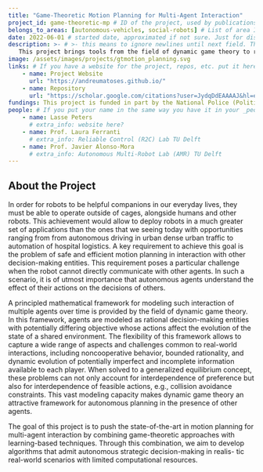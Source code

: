 ```yaml
---
title: "Game-Theoretic Motion Planning for Multi-Agent Interaction"
project_id: game-theoretic-mp # ID of the project, used by publications to display in this project.
belongs_to_areas: [autonomous-vehicles, social-robots] # List of area IDs, separated by commas.
date: 2022-06-01 # started date, approximated if not sure. Just for display purposes and ordering
description: >- # >- this means to ignore newlines until next field. This is the project description, displayed in the project's card"
   This project brings tools from the field of dynamic game theory to robotic motion planning. This combination enables new motion-planning algorithms that allow a robot to strategically interact with other agents while accounting for their unknown—potentially malicious—intents. 
image: /assets/images/projects/gtmotion_planning.svg
links: # If you have a website for the project, repos, etc. put it here.
    - name: Project Website
      url: "https://andreumatoses.github.io/"
    - name: Repository
      url: "https://scholar.google.com/citations?user=JydqDdEAAAAJ&hl=en&inst=6173373803492361994&oi=ao"
fundings: This project is funded in part by the National Police (Politie) of the Netherlands.
people: # If you put your name in the same way you have it in your _people entry, your preferred link will be added. extra_info is optional.
    - name: Lasse Peters 
      # extra_info: website here?
    - name: Prof. Laura Ferranti
      # extra_info: Reliable Control (R2C) Lab TU Delft
    - name: Prof. Javier Alonso-Mora
      # extra_info: Autonomous Multi-Robot Lab (AMR) TU Delft
---
```

<!-- Here you put the main body of the page, in markdown. You can also mix in html, or change this .md to .html -->
<!-- The fields of People, Funding, Links and Publications will be generated automatically -->

## About the Project

In order for robots to be helpful companions in our everyday lives, they must be able to operate outside of cages, alongside humans and other robots. This achievement would allow to deploy robots in a much greater set of applications than the ones that we seeing today with opportunities ranging from from autonomous driving in urban dense urban traffic to automation of hospital logistics. A key requirement to achieve this goal is the problem of safe and efficient motion planning in interaction with other decision-making entities. This requirement poses a particular challenge when the robot cannot directly communicate with other agents. In such a scenario, it is of utmost importance that autonomous agents understand the effect of their actions on the decisions of others.

A principled mathematical framework for modeling such interaction of multiple agents over time is provided by the field of dynamic game theory. In this framework, agents are modeled as rational decision-making entities with potentially differing objective whose actions affect the evolution of the state of a shared environment. The flexibility of this framework allows to capture a wide range of aspects and challenges common to real-world interactions, including noncooperative behavior, bounded rationality, and dynamic evolution of potentially imperfect and incomplete information available to each player. When solved to a generalized equilibrium concept, these problems can not only account for interdependence of preference but also for interdependence of feasible actions, e.g., collision avoidance constraints. This vast modeling capacity makes dynamic game theory an attractive framework for autonomous planning in the presence of other agents.

The goal of this project is to push the state-of-the-art in motion planning for multi-agent interaction by combining game-theoretic approaches with learning-based techniques. Through this combination, we aim to develop algorithms that admit autonomous strategic decision-making in realis- tic real-world scenarios with limited computational resources.
